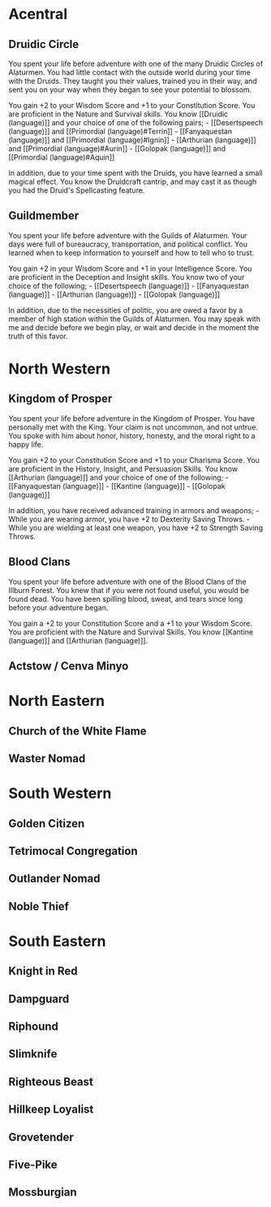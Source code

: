 # Acentral
## Druidic Circle

You spent your life before adventure with one of the many Druidic Circles of Alaturmen. You had little contact with the outside world during your time with the Druids. They taught you their values, trained you in their way, and sent you on your way when they began to see your potential to blossom.

You gain +2 to your Wisdom Score and +1 to your Constitution Score. You are proficient in the Nature and Survival skills. You know [[Druidic (language)]] and your choice of one of the following pairs;
	- [[Desertspeech (language)]] and [[Primordial (language)#Terrin]]
	- [[Fanyaquestan (language)]] and [[Primordial (language)#Ignin]]
	- [[Arthurian (language)]] and [[Primordial (language)#Aurin]]
	- [[Golopak (language)]] and [[Primordial (language)#Aquin]]

In addition, due to your time spent with the Druids, you have learned a small magical effect. You know the Druidcraft cantrip, and may cast it as though you had the Druid's Spellcasting feature.

## Guildmember

You spent your life before adventure with the Guilds of Alaturmen. Your days were full of bureaucracy, transportation, and political conflict. You learned when to keep information to yourself and how to tell who to trust.

You gain +2 in your Wisdom Score and +1 in your Intelligence Score. You are proficient in the Deception and Insight skills. You know two of your choice of the following;
	- [[Desertspeech (language)]]
	- [[Fanyaquestan (language)]]
	- [[Arthurian (language)]]
	- [[Golopak (language)]]

In addition, due to the necessities of politic, you are owed a favor by a member of high station within the Guilds of Alaturmen. You may speak with me and decide before we begin play, or wait and decide in the moment the truth of this favor.

# North Western
## Kingdom of Prosper

You spent your life before adventure in the Kingdom of Prosper. You have personally met with the King. Your claim is not uncommon, and not untrue. You spoke with him about honor, history, honesty, and the moral right to a happy life.

You gain +2 to your Constitution Score and +1 to your Charisma Score. You are proficient in the History, Insight, and Persuasion Skills. You know [[Arthurian (language)]] and your choice of one of the following;
	- [[Fanyaquestan (language)]]
	- [[Kantine (language)]]
	- [[Golopak (language)]]

In addition, you have received advanced training in armors and weapons;
	- While you are wearing armor, you have +2 to Dexterity Saving Throws.
	- While you are wielding at least one weapon, you have +2 to Strength Saving Throws.

## Blood Clans

You spent your life before adventure with one of the Blood Clans of the Illburn Forest. You knew that if you were not found useful, you would be found dead. You have been spilling blood, sweat, and tears since long before your adventure began.

You gain a +2 to your Constitution Score and a +1 to your Wisdom Score. You are proficient with the Nature and Survival Skills. You know [[Kantine (language)]] and [[Arthurian (language)]].

## Actstow / Cenva Minyo
# North Eastern
## Church of the White Flame
## Waster Nomad
# South Western
## Golden Citizen
## Tetrimocal Congregation
## Outlander Nomad
## Noble Thief
# South Eastern
## Knight in Red
## Dampguard
## Riphound
## Slimknife
## Righteous Beast
## Hillkeep Loyalist
## Grovetender
## Five-Pike
## Mossburgian